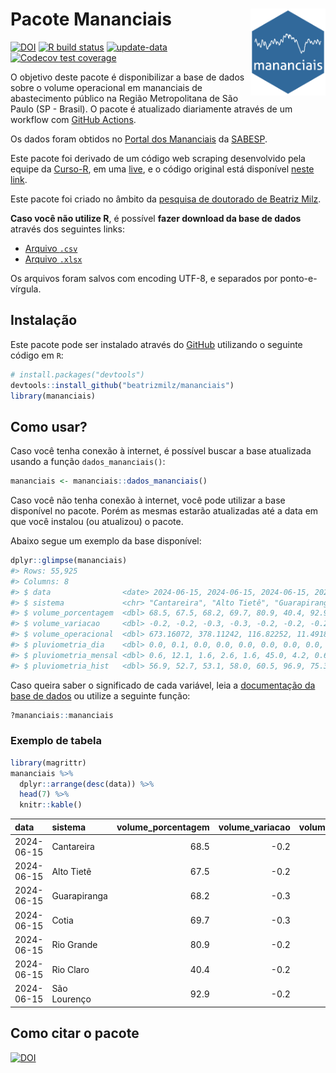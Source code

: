 
<!-- README.md is generated from README.Rmd. Please edit that file -->

# Pacote Mananciais <img src="man/figures/hexlogo.png" align="right" width = "120px"/>

<!-- badges: start -->

[![DOI](https://zenodo.org/badge/DOI/10.5281/zenodo.4733056.svg)](https://doi.org/10.5281/zenodo.4733056)
[![R build
status](https://github.com/beatrizmilz/mananciais/workflows/R-CMD-check/badge.svg)](https://github.com/beatrizmilz/mananciais/actions)
[![update-data](https://github.com/beatrizmilz/mananciais/actions/workflows/2-update_data.yaml/badge.svg)](https://github.com/beatrizmilz/mananciais/actions/workflows/2-update_data.yaml)
[![Codecov test
coverage](https://codecov.io/gh/beatrizmilz/mananciais/branch/master/graph/badge.svg)](https://codecov.io/gh/beatrizmilz/mananciais?branch=master)
<!-- badges: end -->

O objetivo deste pacote é disponibilizar a base de dados sobre o volume
operacional em mananciais de abastecimento público na Região
Metropolitana de São Paulo (SP - Brasil). O pacote é atualizado
diariamente através de um workflow com [GitHub
Actions](https://github.com/beatrizmilz/mananciais/actions).

Os dados foram obtidos no [Portal dos
Mananciais](http://mananciais.sabesp.com.br/Situacao) da
[SABESP](http://site.sabesp.com.br/site/Default.aspx).

Este pacote foi derivado de um código web scraping desenvolvido pela
equipe da [Curso-R](https://www.curso-r.com/), em uma
[live](https://youtu.be/jvZIxrMmOcQ), e o código original está
disponível [neste
link](https://github.com/curso-r/lives/blob/master/drafts/20200730_scraper_sabesp.R).

Este pacote foi criado no âmbito da [pesquisa de doutorado de Beatriz
Milz](https://beatrizmilz.github.io/tese/).

**Caso você não utilize R**, é possível **fazer download da base de
dados** através dos seguintes links:

- [Arquivo
  `.csv`](https://github.com/beatrizmilz/mananciais/raw/master/inst/extdata/mananciais.csv)
- [Arquivo
  `.xlsx`](https://github.com/beatrizmilz/mananciais/blob/master/inst/extdata/mananciais.xlsx?raw=true)

Os arquivos foram salvos com encoding UTF-8, e separados por
ponto-e-vírgula.

## Instalação

Este pacote pode ser instalado através do [GitHub](https://github.com/)
utilizando o seguinte código em `R`:

``` r
# install.packages("devtools")
devtools::install_github("beatrizmilz/mananciais")
library(mananciais)
```

## Como usar?

Caso você tenha conexão à internet, é possível buscar a base atualizada
usando a função `dados_mananciais()`:

``` r
mananciais <- mananciais::dados_mananciais() 
```

Caso você não tenha conexão à internet, você pode utilizar a base
disponível no pacote. Porém as mesmas estarão atualizadas até a data em
que você instalou (ou atualizou) o pacote.

Abaixo segue um exemplo da base disponível:

``` r
dplyr::glimpse(mananciais)
#> Rows: 55,925
#> Columns: 8
#> $ data                <date> 2024-06-15, 2024-06-15, 2024-06-15, 2024-06-15, 2…
#> $ sistema             <chr> "Cantareira", "Alto Tietê", "Guarapiranga", "Cotia…
#> $ volume_porcentagem  <dbl> 68.5, 67.5, 68.2, 69.7, 80.9, 40.4, 92.9, 68.7, 67…
#> $ volume_variacao     <dbl> -0.2, -0.2, -0.3, -0.3, -0.2, -0.2, -0.2, -0.2, -0…
#> $ volume_operacional  <dbl> 673.16072, 378.11242, 116.82252, 11.49189, 90.7676…
#> $ pluviometria_dia    <dbl> 0.0, 0.1, 0.0, 0.0, 0.0, 0.0, 0.0, 0.0, 0.3, 0.0, …
#> $ pluviometria_mensal <dbl> 0.6, 12.1, 1.6, 2.6, 1.6, 45.0, 4.2, 0.6, 12.0, 1.…
#> $ pluviometria_hist   <dbl> 56.9, 52.7, 53.1, 58.0, 60.5, 96.9, 75.3, 56.9, 52…
```

Caso queira saber o significado de cada variável, leia a [documentação
da base de
dados](https://beatrizmilz.github.io/mananciais/reference/mananciais.html)
ou utilize a seguinte função:

``` r
?mananciais::mananciais
```

### Exemplo de tabela

``` r
library(magrittr)
mananciais %>% 
  dplyr::arrange(desc(data)) %>% 
  head(7) %>%
  knitr::kable()
```

| data       | sistema      | volume_porcentagem | volume_variacao | volume_operacional | pluviometria_dia | pluviometria_mensal | pluviometria_hist |
|:-----------|:-------------|-------------------:|----------------:|-------------------:|-----------------:|--------------------:|------------------:|
| 2024-06-15 | Cantareira   |               68.5 |            -0.2 |          673.16072 |              0.0 |                 0.6 |              56.9 |
| 2024-06-15 | Alto Tietê   |               67.5 |            -0.2 |          378.11242 |              0.1 |                12.1 |              52.7 |
| 2024-06-15 | Guarapiranga |               68.2 |            -0.3 |          116.82252 |              0.0 |                 1.6 |              53.1 |
| 2024-06-15 | Cotia        |               69.7 |            -0.3 |           11.49189 |              0.0 |                 2.6 |              58.0 |
| 2024-06-15 | Rio Grande   |               80.9 |            -0.2 |           90.76763 |              0.0 |                 1.6 |              60.5 |
| 2024-06-15 | Rio Claro    |               40.4 |            -0.2 |            5.51483 |              0.0 |                45.0 |              96.9 |
| 2024-06-15 | São Lourenço |               92.9 |            -0.2 |           82.47535 |              0.0 |                 4.2 |              75.3 |

## Como citar o pacote

[![DOI](https://zenodo.org/badge/DOI/10.5281/zenodo.4733056.svg)](https://doi.org/10.5281/zenodo.4733056)
